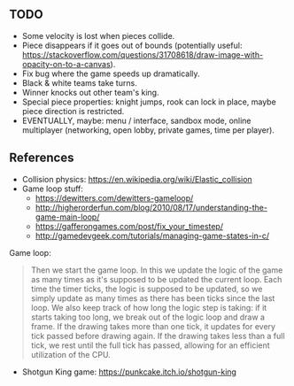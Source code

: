 ## TODO
* Some velocity is lost when pieces collide.
* Piece disappears if it goes out of bounds (potentially useful: https://stackoverflow.com/questions/31708618/draw-image-with-opacity-on-to-a-canvas).
* Fix bug where the game speeds up dramatically.
* Black & white teams take turns.
* Winner knocks out other team's king.
* Special piece properties: knight jumps, rook can lock in place, maybe piece direction is restricted.
* EVENTUALLY, maybe: menu / interface, sandbox mode, online multiplayer (networking, open lobby, private games, time per player).

## References
* Collision physics: <https://en.wikipedia.org/wiki/Elastic_collision>
* Game loop stuff:
  - <https://dewitters.com/dewitters-gameloop/>
  - <http://higherorderfun.com/blog/2010/08/17/understanding-the-game-main-loop/>
  - <https://gafferongames.com/post/fix_your_timestep/>
  - <http://gamedevgeek.com/tutorials/managing-game-states-in-c/>

Game loop:

> Then we start the game loop. In this we update the logic of the game as many times as it's supposed to be updated the current loop. Each time the timer ticks, the logic is supposed to be updated, so we simply update as many times as there has been ticks since the last loop. We also keep track of how long the logic step is taking: if it starts taking too long, we break out of the logic loop and draw a frame. If the drawing takes more than one tick, it updates for every tick passed before drawing again. If the drawing takes less than a full tick, we rest until the full tick has passed, allowing for an efficient utilization of the CPU. 
* Shotgun King game: <https://punkcake.itch.io/shotgun-king>
